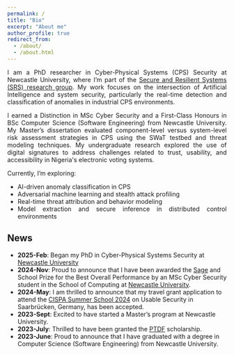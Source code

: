 ```yaml
---
permalink: /
title: "Bio"
excerpt: "About me"
author_profile: true
redirect_from: 
  - /about/
  - /about.html
---
```


<div align="justify">

<p>I am a PhD researcher in Cyber-Physical Systems (CPS) Security at Newcastle University, where I’m part of the <a href="https://www.ncl.ac.uk/computing/research/srs/">Secure and Resilient Systems (SRS) research group</a>. My work focuses on the intersection of Artificial Intelligence and system security, particularly the real-time detection and classification of anomalies in industrial CPS environments.</p>

<p>I earned a Distinction in MSc Cyber Security and a First-Class Honours in BSc Computer Science (Software Engineering) from Newcastle University. My Master’s dissertation evaluated component-level versus system-level risk assessment strategies in CPS using the SWaT testbed and threat modeling techniques. My undergraduate research explored the use of digital signatures to address challenges related to trust, usability, and accessibility in Nigeria's electronic voting systems.</p>

<p>Currently, I’m exploring:</p>
<ul>
  <li>AI-driven anomaly classification in CPS</li>
  <li>Adversarial machine learning and stealth attack profiling</li>
  <li>Real-time threat attribution and behavior modeling</li>
  <li>Model extraction and secure inference in distributed control environments</li>
</ul>

</div>

## News
- **2025-Feb**: Began my PhD in Cyber-Physical Systems Security at [Newcastle University](https://www.ncl.ac.uk/)
- **2024-Nov**: Proud to announce that I have been awarded the [Sage](https://www.sage.com/en-gb/company/about-sage/the-sage/) and School Prize for the Best Overall Performance by an MSc Cyber Security student in the School of Computing at [Newcastle University](https://www.ncl.ac.uk/).
- **2024-May**: I am thrilled to announce that my travel grant application to attend the [CISPA Summer School 2024](https://cispa.de/summer-school-usable) on Usable Security in Saarbrücken, Germany, has been accepted.
- **2023-Sept**: Excited to have started a Master’s program at Newcastle University.
- **2023-July**: Thrilled to have been granted the [PTDF](https://scholarship.ptdf.gov.ng/) scholarship.  
- **2023-June**: Proud to announce that I have graduated with a degree in Computer Science (Software Engineering) from Newcastle University.
